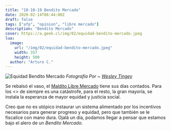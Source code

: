 ```yaml
---
title: "18-10-19 Bendito Mercado"
date: 2020-02-14T06:44:00Z
draft: false
tags: ["afp", "opinion", "libre mercado"]
description: "Bendito Mercado"
cover: https://a.geek.cl/img/02/equidad-bendito-mercado.jpeg
lua:
  image:
    url: "/img/02/equidad-bendito-mercado.jpeg"
    width: 357
    height: 500
  author: "Arturo C."
---
```

![Equidad Bendito Mercado](/img/02/equidad-bendito-mercado.jpeg)
<cite>Fotografía Por ~ [Wesley Tingey](https://unsplash.com/@wesleyphotography)</cite>

Se rebalsó el vaso, el [Maldito Libre Mercado](/maldito-libre-mercado/) tiene sus días contados. Para los *<<afortunados>>* de siempre es una catástrofe, para el resto, la gran mayoría, se instala la esperanza de mayor equidad y justicia social. 

Creo que no es utópico instaurar un sistema alimentado por los incentivos necesarios para generar progreso y equidad, pero que también se le fiscalice con mano dura. Ojalá un día, podamos llegar a pensar que estamos bajo el alero de un *Bendito Mercado*.


